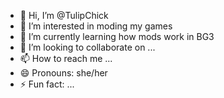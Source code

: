 - 👋 Hi, I’m @TulipChick
- 👀 I’m interested in moding my games
- 🌱 I’m currently learning how mods work in BG3
- 💞️ I’m looking to collaborate on ...
- 📫 How to reach me ...
- 😄 Pronouns: she/her
- ⚡ Fun fact: ...

<!---
TulipChick/TulipChick is a ✨ special ✨ repository because its `README.md` (this file) appears on your GitHub profile.
You can click the Preview link to take a look at your changes.
--->
